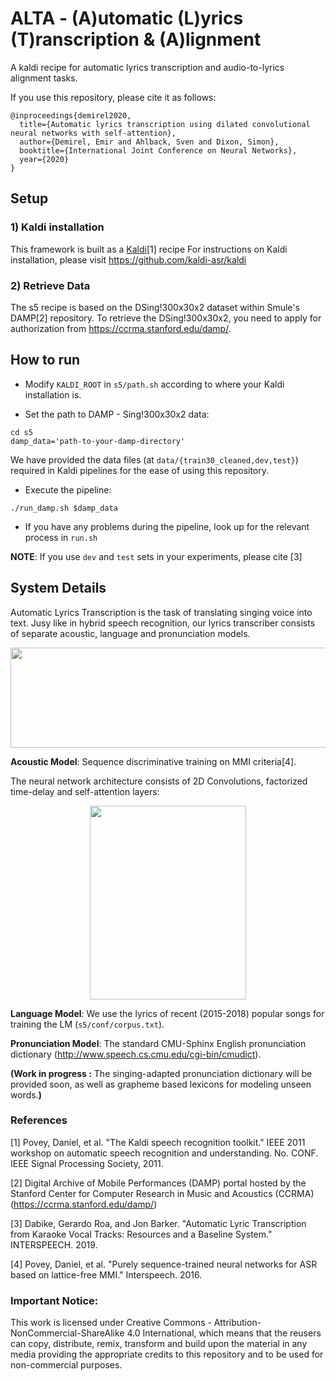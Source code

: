 # ALTA - (A)utomatic (L)yrics (T)ranscription & (A)lignment

A kaldi recipe for automatic lyrics transcription and audio-to-lyrics alignment tasks.

If you use this repository, please cite it as follows:

```
@inproceedings{demirel2020,
  title={Automatic lyrics transcription using dilated convolutional neural networks with self-attention},
  author={Demirel, Emir and Ahlback, Sven and Dixon, Simon},
  booktitle={International Joint Conference on Neural Networks},
  year={2020}
}
```

## Setup

### 1) Kaldi  installation
This framework is built as a [Kaldi](http://kaldi-asr.org/)[1] recipe 
For instructions on Kaldi installation, please visit https://github.com/kaldi-asr/kaldi

### 2) Retrieve Data

The s5 recipe is based on the DSing!300x30x2 dataset within Smule's DAMP[2] repository. To retrieve the DSing!300x30x2, you need to apply for authorization from https://ccrma.stanford.edu/damp/.

## How to run

* Modify ```KALDI_ROOT``` in  ```s5/path.sh``` according to where your Kaldi installation is.

* Set the path to DAMP - Sing!300x30x2 data:

```
cd s5
damp_data='path-to-your-damp-directory'
```
We have provided the data files (at ```data/{train30_cleaned,dev,test}```) required in Kaldi pipelines for the ease of using this repository. 

* Execute the pipeline:
```
./run_damp.sh $damp_data
```

* If you have any problems during the pipeline, look up for the relevant process in ```run.sh```

**NOTE**: If you use ```dev``` and ```test``` sets in your experiments, please cite [3]

## System Details

Automatic Lyrics Transcription is the task of translating singing voice into text. Jusy like in hybrid speech recognition, our lyrics transcriber consists of separate acoustic, language and pronunciation models.

<p align="center">
  <img src="https://github.com/emirdemirel/ALTA/blob/master/img/img-git1.png" width="550" height="160">
</p>

**Acoustic Model**: Sequence discriminative training on MMI criteria[4].

The neural network architecture consists of 2D Convolutions, factorized time-delay and self-attention layers:
<p align="center">
    <img src="https://github.com/emirdemirel/ALTA/blob/master/img/img-git2.png?raw=true" width="250" height="310">
</p>

**Language Model**: We use the lyrics of recent (2015-2018) popular songs for training the LM (```s5/conf/corpus.txt```).

**Pronunciation Model**: The standard CMU-Sphinx English pronunciation dictionary (http://www.speech.cs.cmu.edu/cgi-bin/cmudict). 

**(Work in progress :** The singing-adapted pronunciation dictionary will be provided soon, as well as grapheme based lexicons for modeling unseen words.**)**


### References
[1] Povey, Daniel, et al. "The Kaldi speech recognition toolkit." IEEE 2011 workshop on automatic speech recognition and understanding. No. CONF. IEEE Signal Processing Society, 2011.

[2] Digital Archive of Mobile Performances (DAMP) portal hosted by the Stanford Center for Computer Research in Music and Acoustics (CCRMA) (https://ccrma.stanford.edu/damp/)

[3] Dabike, Gerardo Roa, and Jon Barker. "Automatic Lyric Transcription from Karaoke Vocal Tracks: Resources and a Baseline System." INTERSPEECH. 2019.

[4] Povey, Daniel, et al. "Purely sequence-trained neural networks for ASR based on lattice-free MMI." Interspeech. 2016.

### Important Notice:
This work is licensed under Creative Commons - Attribution-NonCommercial-ShareAlike 4.0 International, which means that the reusers can copy, distribute, remix, transform and build upon the material in any media providing the appropriate credits to this repository and to be used for non-commercial purposes.
